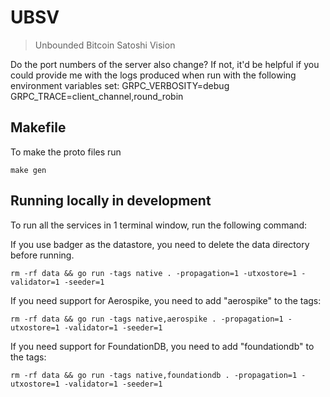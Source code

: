# UBSV
> Unbounded Bitcoin Satoshi Vision

Do the port numbers of the server also change? If not, it'd be helpful if you could provide me with the logs produced when run with the following environment variables set: GRPC_VERBOSITY=debug GRPC_TRACE=client_channel,round_robin

## Makefile
To make the proto files run

```make gen```

## Running locally in development

To run all the services in 1 terminal window, run the following command:

If you use badger as the datastore, you need to delete the data directory before running.

```shell
rm -rf data && go run -tags native . -propagation=1 -utxostore=1 -validator=1 -seeder=1 
```

If you need support for Aerospike, you need to add "aerospike" to the tags:

```shell
rm -rf data && go run -tags native,aerospike . -propagation=1 -utxostore=1 -validator=1 -seeder=1 
```

If you need support for FoundationDB, you need to add "foundationdb" to the tags:

```shell
rm -rf data && go run -tags native,foundationdb . -propagation=1 -utxostore=1 -validator=1 -seeder=1 
```

